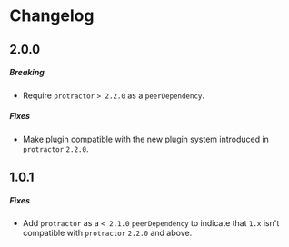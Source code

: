 # Changelog

## 2.0.0
##### Breaking
* Require `protractor` `> 2.2.0` as a `peerDependency`.

##### Fixes
* Make plugin compatible with the new plugin system introduced in `protractor` `2.2.0`.

## 1.0.1
##### Fixes
* Add `protractor` as a `< 2.1.0` `peerDependency` to indicate that `1.x` isn't compatible with `protractor` `2.2.0` and above.
